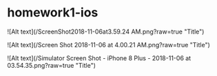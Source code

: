 # homework1-ios
![Alt text](/ScreenShot2018-11-06at3.59.24 AM.png?raw=true "Title")

![Alt text](/Screen Shot 2018-11-06 at 4.00.21 AM.png?raw=true "Title")

![Alt text](/Simulator Screen Shot - iPhone 8 Plus - 2018-11-06 at 03.54.35.png?raw=true "Title")
